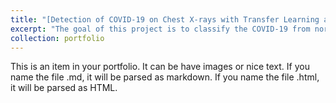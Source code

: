 ```yaml
---
title: "[Detection of COVID-19 on Chest X-rays with Transfer Learning and Ensemble Learning]"
excerpt: "The goal of this project is to classify the COVID-19 from normal and pneumonia on Chest X-rays in unbalanced data distribution setting.[Github Repository] (https://github.com/kyadanarw/Ensemble-Deep-Learning-for-the-Detection-of-COVID-19-in-Unbalanced-Chest-X-ray-Dataset)<br/><img src='https://github.com/kyadanarw/Ensemble-Deep-Learning-for-the-Detection-of-COVID-19-in-Unbalanced-Chest-X-ray-Dataset/blob/DeepLearning/Images/applsci-11-10528-g014-550.jpg'>"
collection: portfolio
---
```


This is an item in your portfolio. It can be have images or nice text. If you name the file .md, it will be parsed as markdown. If you name the file .html, it will be parsed as HTML. 
